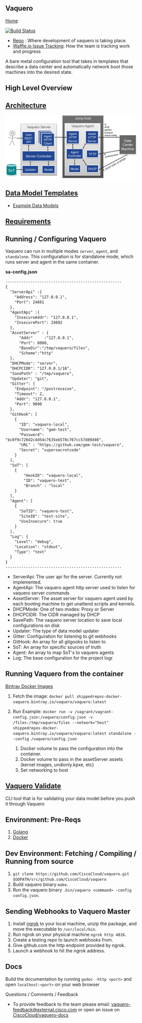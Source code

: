 <head>
            <meta charset="UTF-8">
            <!--[if IE]><meta http-equiv="X-UA-Compatible" content="IE=edge"><![endif]-->
            <meta name="viewport" content="width=device-width, initial-scale=1.0">
            <title>Vaquero Documentation</title>
            <link rel="stylesheet" type="text/css" href="../doc.css">
            <link rel="stylesheet" href="https://fonts.googleapis.com/css?family=Open+Sans:300,300italic,400,400italic,600,600italic%7CNoto+Serif:400,400italic,700,700italic%7CDroid+Sans+Mono:400">
            <style>
                .markdown-body {
                    box-sizing: border-box;
                    min-width: 200px;
                    max-width: 980px;
                    margin: 0 auto;
                    padding: 45px;
                }
            </style>
</head><article class="markdown-body">

# Vaquero
[Home](https://ciscocloud.github.io/vaquero-docs/)

[![Build Status](https://drone.projectshipped.io/api/badges/CiscoCloud/vaquero/status.svg)](https://drone.projectshipped.io/CiscoCloud/vaquero)

- [Repo](https://github.com/CiscoCloud/vaquero) : Where development of vaquero is taking place.
- [Waffle.io Issue Tracking](https://waffle.io/CiscoCloud/vaquero): How the team is tracking work and progress

A bare metal configuration tool that takes in templates that describe a data center and automatically network boot those machines into the desired state.

# High Level Overview

## [Architecture](https://ciscocloud.github.io/vaquero-docs/docs/current/architecture.html)
![](https://raw.githubusercontent.com/CiscoCloud/vaquero-docs/docs-cleanup/docs/current/ppt-arch.png)

## [Data Model Templates](https://ciscocloud.github.io/vaquero-docs/docs/current/data-model-howto.html)
- [Example Data Models](https://github.com/gem-test/vaquero)

## [Requirements](https://ciscocloud.github.io/vaquero-docs/docs/current/requirements.html)

## Running / Configuring Vaquero
Vaquero can run in multiple modes `server`, `agent`, and `standalone`. This configuration is for standalone mode, which runs server and agent in the same container. 

**sa-config.json**
```
---------------------------------------------------
{
  "ServerApi" :{
    "Address": "127.0.0.1",
    "Port": 24601
  },
  "AgentApi" :{
    "InsecureAddr": "127.0.0.1",
    "InsecurePort": 24602
  },
  "AssetServer" : {
      "Addr"     :"127.0.0.1",
      "Port": 8080,
      "BaseDir":"/tmp/vaquero/files",
      "Scheme":"http"
  },
  "DHCPMode": "server",
  "DHCPCIDR": "127.0.0.1/16",
  "SavePath" : "/tmp/vaquero",
  "Updater": "git",
  "Gitter": {
    "Endpoint": "/postreceive",
    "Timeout": 2,
    "Addr": "127.0.0.1",
    "Port": 9090
  },
  "GitHook": [
    {
      "ID": "vaquero-local",
      "Username": "gem-test",
      "Password": "bc0f9c726d2c4d54c7635eb578c767cc57d89d40",
      "URL" : "https://github.com/gem-test/vaquero",
      "Secret": "supersecretcode"
    }
  ],
  "SoT": [
    {
        "HookID": "vaquero-local",
        "ID": "vaquero-test",
        "Branch" : "local"
    }
  ],
  "Agent": [
    {
      "SoTID": "vaquero-test",
      "SiteID": "test-site",
      "UseInsecure": true
    }
  ],
  "Log": {
    "Level": "debug",
    "Location": "stdout",
    "Type": "text"
  }
}
---------------------------------------------------
```

- ServerApi: The user api for the server. Currently not implemented.
- AgentApi: The vaquero agent http server used to listen for vaquero server commands
- AssetServer: The asset server for vaquero agent used by each booting machine to get unattend scripts and kernels.
- DHCPMode: One of two modes: Proxy or Server
- DHCPCIDR: The CIDR managed by DHCP
- SavePath: The vaquero server location to save local configurations on disk
- Updater: The type of data model updater
- Gitter: Configuration for listening to git webhooks
- GitHook: An array for all gitgooks to listen to
- SoT: An array for specific sources of truth
- Agent: An array to map SoT's to vaquero agents
- Log: The base configuration for the project logr

## Running Vaquero from the container
[Bintray Docker Images](https://bintray.com/shippedrepos/vaquero/vaquero%3Avaquero)

1. Fetch the image: `docker pull shippedrepos-docker-vaquero.bintray.io/vaquero/vaquero:latest`
2. Run Example: `docker run -v /vagrant/vagrant-config.json:/vaquero/config.json -v /files:/tmp/vaquero/files --network="host" shippedrepos-docker-vaquero.bintray.io/vaquero/vaquero:latest standalone --config /vaquero/config.json`

    1. Docker volume to pass the configuration into the container. 
    2. Docker volume to pass in the assetServer assets (kernel images, undionly.kpxe, etc)
    3. Set networking to host

## [Vaquero Validate](https://ciscocloud.github.io/vaquero-docs/docs/current/validator.html)
CLI tool that is for validating your data model before you push it through Vaquero

## Environment: Pre-Reqs

1. [Golang](https://golang.org/)
2. [Docker](https://www.docker.com/) 


## Dev Environment: Fetching / Compiling / Running from source

1. `git clone https://github.com/CiscoCloud/vaquero.git $GOPATH/src/github.com/CiscoCloud/vaquero`
2. Build vaquero binary `make`.
3. Run the vaquero binary `.bin/vaquero <command> -config config.json`.


## Sending Webhooks to Vaquero Master

1. Install [ngrok](https://ngrok.com/) to your local machine, unzip the package, and move the executable to `/usr/local/bin`.
2. Run ngrok on your physical machine `ngrok http 4816`.
3. Create a testing repo to launch webhooks from.
4. Give github.com the http endpoint provided by ngrok.
5. Launch a webhook to hit the ngrok address.

## Docs
Build the documentation by running `godoc -http <port>` and open `localhost:<port>` on your web browser

Questions / Comments / Feedback
- To provide feedback to the team please email: vaquero-feedback@external.cisco.com or open an issue on [CiscoCloud/vaquero-docs](https://github.com/CiscoCloud/vaquero-docs)
